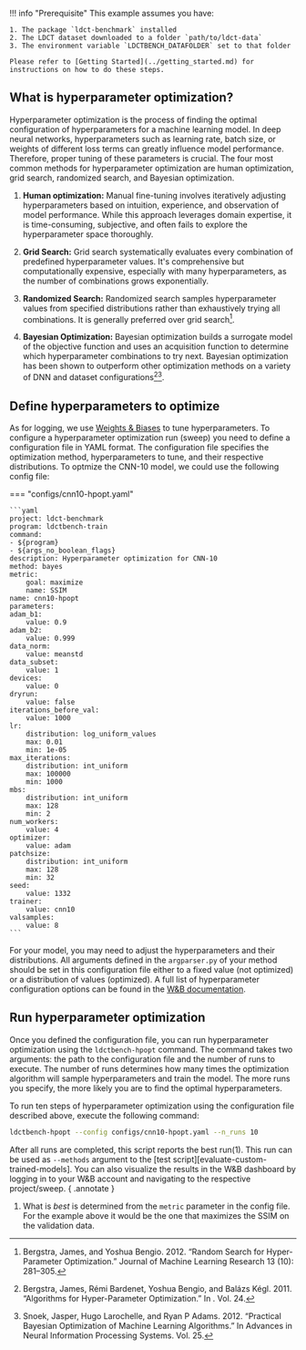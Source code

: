 !!! info "Prerequisite"
    This example assumes you have:

    1. The package `ldct-benchmark` installed
    2. The LDCT dataset downloaded to a folder `path/to/ldct-data`
    3. The environment variable `LDCTBENCH_DATAFOLDER` set to that folder
    
    Please refer to [Getting Started](../getting_started.md) for instructions on how to do these steps.

## What is hyperparameter optimization?
Hyperparameter optimization is the process of finding the optimal configuration of hyperparameters for a machine learning model. In deep neural networks, hyperparameters such as learning rate, batch size, or weights of different loss terms can greatly influence model performance. Therefore, proper tuning of these parameters is crucial. The four most common methods for hyperparameter optimization are human optimization, grid search, randomized search, and Bayesian optimization.

1. **Human optimization:** Manual fine-tuning involves iteratively adjusting hyperparameters based on intuition, experience, and observation of model performance. While this approach leverages domain expertise, it is time-consuming, subjective, and often fails to explore the hyperparameter space thoroughly.

2. **Grid Search:** Grid search systematically evaluates every combination of predefined hyperparameter values. It's comprehensive but computationally expensive, especially with many hyperparameters, as the number of combinations grows exponentially.

3. **Randomized Search:** Randomized search samples hyperparameter values from specified distributions rather than exhaustively trying all combinations. It is generally preferred over grid search[^1].

4. **Bayesian Optimization:** Bayesian optimization builds a surrogate model of the objective function and uses an acquisition function to determine which hyperparameter combinations to try next. Bayesian optimization has been shown to outperform other optimization methods on a variety of DNN and dataset configurations[^2][^3].

## Define hyperparameters to optimize
As for logging, we use [Weights & Biases](https://docs.wandb.ai/tutorials/sweeps/) to tune hyperparameters. To configure a hyperparameter optimization run (sweep) you need to define a configuration file in YAML format. The configuration file specifies the optimization method, hyperparameters to tune, and their respective distributions. To optmize the CNN-10 model, we could use the following config file:


=== "configs/cnn10-hpopt.yaml"
    
    ```yaml
    project: ldct-benchmark
    program: ldctbench-train
    command:
    - ${program}
    - ${args_no_boolean_flags}
    description: Hyperparameter optimization for CNN-10
    method: bayes
    metric:
        goal: maximize
        name: SSIM
    name: cnn10-hpopt
    parameters:
    adam_b1:
        value: 0.9
    adam_b2:
        value: 0.999
    data_norm:
        value: meanstd
    data_subset:
        value: 1
    devices:
        value: 0
    dryrun:
        value: false
    iterations_before_val:
        value: 1000
    lr:
        distribution: log_uniform_values
        max: 0.01
        min: 1e-05
    max_iterations:
        distribution: int_uniform
        max: 100000
        min: 1000
    mbs:
        distribution: int_uniform
        max: 128
        min: 2
    num_workers:
        value: 4
    optimizer:
        value: adam
    patchsize:
        distribution: int_uniform
        max: 128
        min: 32
    seed:
        value: 1332
    trainer:
        value: cnn10
    valsamples:
        value: 8
    ```

For your model, you may need to adjust the hyperparameters and their distributions. All arguments defined in the `argparser.py` of your method should be set in this configuration file either to a fixed value (not optimized) or a distribution of values (optimized). A full list of hyperparameter configuration options can be found in the [W&B documentation](https://docs.wandb.ai/guides/sweeps/sweep-config-keys/).

## Run hyperparameter optimization
Once you defined the configuration file, you can run hyperparameter optimization using the `ldctbench-hpopt` command. The command takes two arguments: the path to the configuration file and the number of runs to execute. The number of runs determines how many times the optimization algorithm will sample hyperparameters and train the model. The more runs you specify, the more likely you are to find the optimal hyperparameters.

To run ten steps of hyperparameter optimization using the configuration file described above, execute the following command:

```bash
ldctbench-hpopt --config configs/cnn10-hpopt.yaml --n_runs 10
```

After all runs are completed, this script reports the best run(1). This run can be used as `--methods` argument to the [test script][evaluate-custom-trained-models]. You can also visualize the results in the W&B dashboard by logging in to your W&B account and navigating to the respective project/sweep.
{ .annotate }

1.  What is *best* is determined from the `metric` parameter in the config file. For the example above it would be the one that maximizes the SSIM on the validation data.


[^1]: Bergstra, James, and Yoshua Bengio. 2012. “Random Search for Hyper-Parameter Optimization.” Journal of Machine Learning Research 13 (10): 281–305.
[^2]: Bergstra, James, Rémi Bardenet, Yoshua Bengio, and Balázs Kégl. 2011. “Algorithms for Hyper-Parameter Optimization.” In . Vol. 24.
[^3]: Snoek, Jasper, Hugo Larochelle, and Ryan P Adams. 2012. “Practical Bayesian Optimization of Machine Learning Algorithms.” In Advances in Neural Information Processing Systems. Vol. 25.

